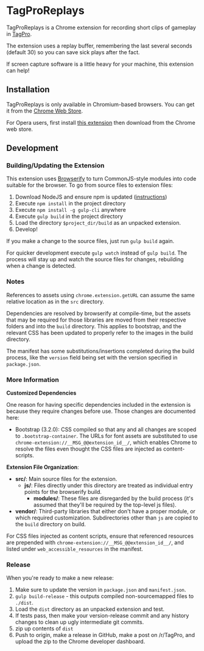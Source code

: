 # TagProReplays

TagProReplays is a Chrome extension for recording short clips of gameplay in [TagPro](http://tagpro.gg/).

The extension uses a replay buffer, remembering the last several seconds (default 30) so you can save sick plays after the fact.

If screen capture software is a little heavy for your machine, this extension can help!

## Installation

TagProReplays is only available in Chromium-based browsers. You can get it from the [Chrome Web Store](https://chrome.google.com/webstore/detail/tagproreplays/ejbnakhldlocljfcglmeibhhdnmmcodh).

For Opera users, first install [this extension](https://addons.opera.com/en/extensions/details/download-chrome-extension-9/?display=en) then download from the Chrome web store.

## Development

### Building/Updating the Extension

This extension uses [Browserify](http://browserify.org/) to turn CommonJS-style
modules into code suitable for the browser. To go from source files to extension
files:

1. Download NodeJS and ensure npm is updated ([instructions](https://docs.npmjs.com/getting-started/installing-node))
2. Execute `npm install` in the project directory
3. Execute `npm install -g gulp-cli` anywhere
4. Execute `gulp build` in the project directory
5. Load the directory `$project_dir/build` as an unpacked extension.
6. Develop!

If you make a change to the source files, just run `gulp build` again.

For quicker development execute `gulp watch` instead of `gulp build`. The
process will stay up and watch the source files for changes, rebuilding when
a change is detected.

### Notes

References to assets using `chrome.extension.getURL` can assume the same
relative location as in the `src` directory.

Dependencies are resolved by browserify at compile-time, but the assets
that may be required for those libraries are moved from their respective
folders and into the `build` directory. This applies to bootstrap, and
the relevant CSS has been updated to properly refer to the images in the
build directory.

The manifest has some substitutions/insertions completed during the build
process, like the `version` field being set with the version specified in
`package.json`.

### More Information

**Customized Dependencies**

One reason for having specific dependencies included in the extension is
because they require changes before use. Those changes are documented here:

* Bootstrap (3.2.0): CSS compiled so that any and all changes are scoped to
  `.bootstrap-container`. The URLs for font assets are substituted to use
  `chrome-extension://__MSG_@@extension_id__/`, which enables Chrome to resolve
  the files even thought the CSS files are injected as content-scripts.

**Extension File Organization**:

* **src/**: Main source files for the extension.
    - **js/**: Files directly under this directory are treated as individual
      entry points for the browserify build.
        + **modules/**: These files are disregarded by the build process (it's
        assumed that they'll be required by the top-level js files).
* **vendor/**: Third-party libraries that either don't have a proper module,
  or which required customization. Subdirectories other than `js` are copied
  to the `build` directory on build.

For CSS files injected as content scripts, ensure that referenced resources
are prepended with `chrome-extension://__MSG_@@extension_id__/`, and listed
under `web_accessible_resources` in the manifest.

### Release

When you're ready to make a new release:

1. Make sure to update the version in `package.json` and `manifest.json`.
2. `gulp build-release` - this outputs compiled non-sourcemapped files to
   `./dist`.
3. Load the `dist` directory as an unpacked extension and test.
4. If tests pass, then make your version-release commit and any history changes
   to clean up ugly intermediate git commits.
5. zip up contents of `dist`
6. Push to origin, make a release in GitHub, make a post on /r/TagPro, and
   upload the zip to the Chrome developer dashboard.
